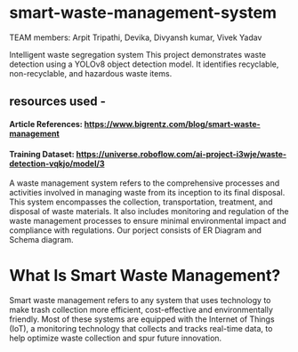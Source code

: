 # smart-waste-management-system
TEAM members:  Arpit Tripathi, Devika, Divyansh kumar, Vivek Yadav

Intelligent waste segregation system
This project demonstrates waste detection using a YOLOv8 object detection model. It identifies recyclable, non-recyclable, and hazardous waste items.

## resources used - 
#### Article References: https://www.bigrentz.com/blog/smart-waste-management
#### Training Dataset: https://universe.roboflow.com/ai-project-i3wje/waste-detection-vqkjo/model/3

A waste management system refers to the comprehensive processes and activities involved in managing waste from its inception to its final disposal. This system encompasses the collection, transportation, treatment, and disposal of waste materials. It also includes monitoring and regulation of the waste management processes to ensure minimal environmental impact and compliance with regulations. Our porject consists of ER Diagram and Schema diagram.



# What Is Smart Waste Management?
Smart waste management refers to any system that uses technology to make trash collection more efficient, cost-effective and environmentally friendly. Most of these systems are equipped with the Internet of Things (IoT), a monitoring technology that collects and tracks real-time data, to help optimize waste collection and spur future innovation.


